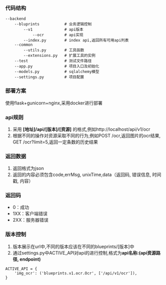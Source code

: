 ### 代码结构
```
--backend
    --bluprints           # 业务逻辑控制
        --v1              # api版本
            --ocr         # api实现
        --index.py        # index api,返回所有可用api列表
    --common
        --utils.py        # 工具函数
        --extensions.py   # 扩展工具的实例
    --test                # 测试文件路径
    --app.py              # 项目入口及初始化
    --models.py           # sqlalchemy模型
    --settings.py         # 项目配置
```

### 部署方案
使用flask+gunicorn+nginx,采用docker进行部署

### api规则
1. 采用 **[地址]/api/[版本]/[资源]** 的格式,例如http://localhost/api/v1/ocr
2. 根据不同的操作对资源采取不同的行为,例如POST /ocr,返回图片的ocr结果, GET /ocr?limit=5,返回一定条数的历史结果

### 返回数据
1. 返回格式为json
2. 返回的内容必须包含code,errMsg, unixTime,data（返回码, 错误信息, 时间戳, 内容）

### 返回码
- 0：成功
- 1XX：客户端错误
- 2XX：服务器错误

### 版本控制
1. 版本展示在url中,不同的版本应该在不同的blueprints/[版本]中
2. 通过settings.py中ACTIVE_API对api的进行控制,格式为**api名称:(api资源路径, endpoint)**
```
ACTIVE_API = {
    'img_ocr': ('blueprints.v1.ocr.Ocr', ['/api/v1/ocr']),
}

```